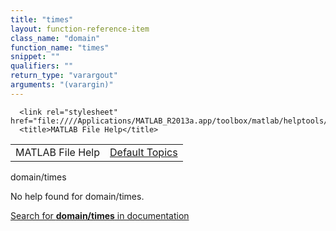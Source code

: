 ```yaml
---
title: "times"
layout: function-reference-item
class_name: "domain"
function_name: "times"
snippet: ""
qualifiers: ""
return_type: "varargout"
arguments: "(varargin)"
---
```


<html>
   <head>
      <meta http-equiv="Content-Type" content="text/html; charset=utf-8">
   
      <link rel="stylesheet" href="file:////Applications/MATLAB_R2013a.app/toolbox/matlab/helptools/private/helpwin.css">
      <title>MATLAB File Help</title>
   </head>
   <body>
      <!--Single-page help-->
      <table border="0" cellspacing="0" width="100%">
         <tr class="subheader">
            <td class="headertitle">MATLAB File Help</td>
            <td class="subheader-right"><a href="matlab:helpwin">Default Topics</a></td>
         </tr>
      </table>
      <div class="title">domain/times</div>
      <!--No help found-->
      <p>No help found for <span class="helptopic">domain/times</span>.
      </p>
      <p><a href="matlab:docsearch('domain/times')">
            Search for <b>domain/times</b> in documentation
            </a></p>
   </body>
</html>
